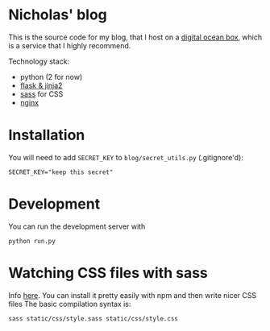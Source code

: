 # Nicholas' blog

This is the source code for my blog, that I host on a [digital ocean box](https://m.do.co/c/e1c4aa70f263), which is a service that I highly recommend.

Technology stack:
 * python (2 for now)
 * [flask & jinja2](https://flask.palletsprojects.com/en/1.1.x/)
 * [sass](https://sass-lang.com/) for CSS
 * [nginx](https://docs.nginx.com/nginx/)


# Installation
You will need to add `SECRET_KEY` to `blog/secret_utils.py` (.gitignore'd):
```
SECRET_KEY="keep this secret"
```

# Development
You can run the development server with
```
python run.py
```

# Watching CSS files with sass
Info [here](https://sass-lang.com/). You can install it pretty easily with npm and then write nicer CSS files
The basic compilation syntax is:
```
sass static/css/style.sass static/css/style.css
```

